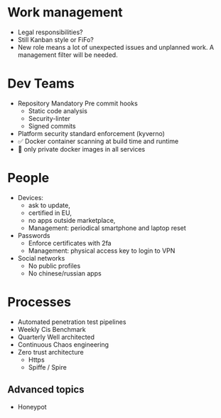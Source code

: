 
# Work management 

* Legal responsibilities?  
* Still Kanban style or FiFo?  
* New role means a lot of unexpected issues and unplanned work. A management filter will be needed.

# Dev Teams

* Repository Mandatory Pre commit hooks  
  - Static code analysis  
  - Security-linter  
  - Signed commits  
* Platform security standard enforcement (kyverno)  
* ✅️ Docker container scanning at build time and runtime  
* 🚧 only private docker images in all services

# People 

- Devices:   
  - ask to update,   
  - certified in EU,   
  - no apps outside marketplace,   
  - Management: periodical smartphone and laptop reset  
- Passwords  
  - Enforce certificates with 2fa  
  - Management: physical access key to login to VPN  
- Social networks   
  - No public profiles   
  - No chinese/russian apps 

# Processes

* Automated penetration test pipelines   
* Weekly Cis Benchmark  
* Quarterly Well architected  
* Continuous Chaos engineering   
* Zero trust architecture   
  * Https   
  * Spiffe / Spire

## Advanced topics

* Honeypot 

   
